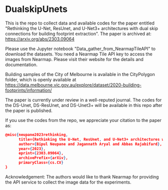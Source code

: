 # DualskipUnets
This is the repo to collect data and available codes for the paper entitled "Rethinking the U-Net, ResUnet, and U-Net3+ architectures with dual skip connections for building footprint extraction". The paper is archived at: https://arxiv.org/abs/2303.09064

Please use the Jupyter notebook "Data_gather_from_NearmapTileAPI" to download the datasets. You need a Nearmap Tile API key to access the images from Nearmap. Please visit their website for the details and documentation.

Building samples of the City of Melbourne is available in the CityPolygon folder, which is openly available at https://data.melbourne.vic.gov.au/explore/dataset/2020-building-footprints/information/

The paper is currently under review in a well-reputed journal. The codes for the DS-Unet, DS-ResUnet, and DS-Unet3+ will be available in this repo after the paper is published.

If you use the codes from the repo, we appreciate your citation to the paper as:

```json
@misc{neupane2023rethinking,
      title={Rethinking the U-Net, ResUnet, and U-Net3+ architectures with dual skip connections for building footprint extraction}, 
      author={Bipul Neupane and Jagannath Aryal and Abbas Rajabifard},
      year={2023},
      eprint={2303.09064},
      archivePrefix={arXiv},
      primaryClass={cs.CV}
}
```
Acknowledgement:
The authors would like to thank Nearmap for providing the API service to collect the image data for the experiments.
